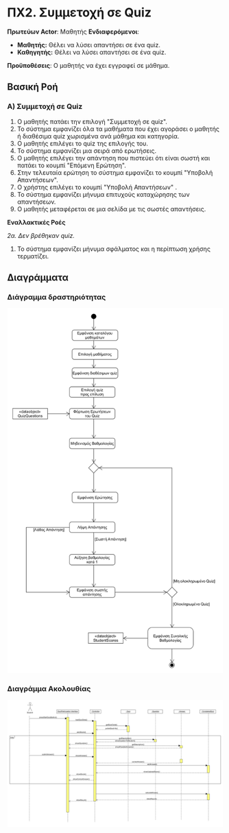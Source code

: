 # ΠΧ2. Συμμετοχή σε Quiz
**Πρωτεύων Actor**: Μαθητής
**Ενδιαφερόμενοι**: <br>
* <b>Μαθητής:</b> Θέλει να λύσει απαντήσει σε ένα quiz.  
* <b>Καθηγητής:</b> Θέλει να λύσει απαντήσει σε ένα quiz.  

**Προϋποθέσεις**: Ο μαθητής να έχει εγγραφεί σε μάθημα.  

## Βασική Ροή

### Α) Συμμετοχή σε Quiz

1. Ο μαθητής πατάει την επιλογή "Συμμετοχή σε quiz".
2. Το σύστημα εμφανίζει όλα τα μαθήματα που έχει αγοράσει ο μαθητής ή διαθέσιμα quiz χωρισμένα ανά μάθημα και κατηγορία.
3. Ο μαθητής επιλέγει το quiz της επιλογής του.
4. Το σύστημα εμφανίζει μια σειρά από ερωτήσεις.
5. Ο μαθητής επιλέγει την απάντηση που πιστεύει ότι είναι σωστή και πατάει το κουμπί "Επόμενη Ερώτηση".
6. Στην τελευταία ερώτηση το σύστημα εμφανίζει το κουμπί "Υποβολή Απαντήσεων".
7. Ο χρήστης επιλέγει το κουμπί "Υποβολή Απαντήσεων" .
8. Το σύστημα εμφανίζει μήνυμα επιτυχούς καταχώρησης των απαντήσεων. 
9. Ο μαθητής μεταφέρεται σε μια σελίδα με τις σωστές απαντήσεις.

**Εναλλακτικές Ροές**

*2α. Δεν βρέθηκαν quiz.*  
1. Το σύστημα εμφανίζει μήνυμα σφάλματος και η περίπτωση χρήσης τερματίζει.

## Διαγράμματα

### Διάγραμμα δραστηριότητας
![Διάγραμμα δραστηριότητας - Ταυτοποίηση Χρήστη](uml/requirements/activity-quiz-participation.png)

### Διαγράμμα Ακολουθίας
![Διάγραμμα ακολουθίας - Ταυτοποίηση Χρήστη](uml/requirements/sequence-quiz-participation.png)
